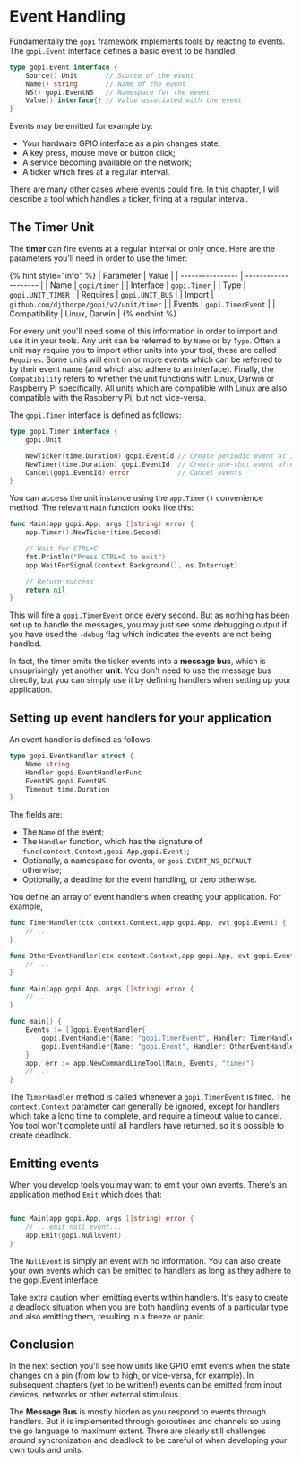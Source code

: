 # Event Handling

Fundamentally the `gopi` framework implements tools by reacting to events. The `gopi.Event` interface defines a basic event to be handled:

```go
type gopi.Event interface {
	Source() Unit       // Source of the event
	Name() string       // Name of the event
	NS() gopi.EventNS   // Namespace for the event
	Value() interface{} // Value associated with the event
}
```

Events may be emitted for example by:

  * Your hardware GPIO interface as a pin changes state;
  * A key press, mouse move or button click;
  * A service becoming available on the network;
  * A ticker which fires at a regular interval.

There are many other cases where events could fire. In this chapter, I will describe a tool which handles a ticker, firing at a regular interval.

## The Timer Unit

The __timer__ can fire events at a regular interval or only once. Here are the parameters you'll need in order to use the timer:

{% hint style="info" %}
| Parameter        | Value                |
| ---------------- | -------------------- |
| Name             | `gopi/timer`         |
| Interface        | `gopi.Timer`         |
| Type             | `gopi.UNIT_TIMER`    |
| Requires         | `gopi.UNIT_BUS`      |
| Import           | `github.com/djthorpe/gopi/v2/unit/timer` |
| Events           | `gopi.TimerEvent`    |
| Compatibility    | Linux, Darwin        |
{% endhint %}

For every unit you'll need some of this information in order to import
and use it in your tools. Any unit can be referred to by `Name` or by `Type`. Often a unit may require you to import other units into your tool, these are called `Requires`. Some units will emit on or more events which can be referred to
by their event name (and which also adhere to an interface). Finally, the `Compatibility` refers to whether the unit functions with Linux, Darwin or Raspberry Pi specifically. All units which are compatible with Linux are also compatible with the Raspberry Pi, but not vice-versa.

The `gopi.Timer` interface is defined as follows:

```go
type gopi.Timer interface {
	gopi.Unit

	NewTicker(time.Duration) gopi.EventId // Create periodic event at interval
	NewTimer(time.Duration) gopi.EventId  // Create one-shot event after interval
	Cancel(gopi.EventId) error            // Cancel events
}
```

You can access the unit instance using the `app.Timer()` convenience method. The relevant `Main` function looks like this:

```go
func Main(app gopi.App, args []string) error {
    app.Timer().NewTicker(time.Second)

	// Wait for CTRL+C
	fmt.Println("Press CTRL+C to exit")
	app.WaitForSignal(context.Background(), os.Interrupt)

	// Return success
	return nil
}
```

This will fire a `gopi.TimerEvent` once every second. But as nothing has been set up to handle the messages, you may just see some debugging output if you have used the `-debug` flag which indicates the events are not being handled.

In fact, the timer emits the ticker events into a __message bus__, which is unsuprisingly yet another __unit__. You don't need to use the message bus directly, but you can simply use it by defining handlers when setting up your application.

## Setting up event handlers for your application

An event handler is defined as follows:

```go
type gopi.EventHandler struct {
	Name string
	Handler gopi.EventHandlerFunc
	EventNS gopi.EventNS
	Timeout time.Duration
}
```

The fields are:

  * The `Name` of the event;
  * The `Handler` function, which has the signature of `func(context,Context,gopi.App,gopi.Event)`;
  * Optionally, a namespace for events, or `gopi.EVENT_NS_DEFAULT` otherwise;
  * Optionally, a deadline for the event handling, or zero otherwise.

You define an array of event handlers when creating your application. For example,

```go
func TimerHandler(ctx context.Context,app gopi.App, evt gopi.Event) {
	// ...
}

func OtherEventHandler(ctx context.Context,app gopi.App, evt gopi.Event) {
	// ...
}

func Main(app gopi.App, args []string) error {
	// ...
}

func main() {
	Events := []gopi.EventHandler{
		gopi.EventHandler{Name: "gopi.TimerEvent", Handler: TimerHandler},
		gopi.EventHandler{Name: "gopi.Event", Handler: OtherEventHandler},
	}
	app, err := app.NewCommandLineTool(Main, Events, "timer")
	// ...
}
```

The `TimerHandler` method is called whenever a `gopi.TimerEvent` is fired. The `context.Context` parameter can generally be ignored, except for handlers which take a long time to complete, and require a timeout value to cancel. You tool
won't complete until all handlers have returned, so it's possible to create
deadlock.

## Emitting events

When you develop tools you may want to emit your own events. There's an application method `Emit` which does that:

```go

func Main(app gopi.App, args []string) error {
	// ...emit null event...
	app.Emit(gopi.NullEvent)
}
```

The `NullEvent` is simply an event with no information. You can also create your
own events which can be emitted to handlers as long as they adhere to the gopi.Event interface.

Take extra caution when emitting events within handlers. It's easy to create a deadlock situation when you are both handling events of a particular type and also emitting them, resulting in a freeze or panic.

## Conclusion

In the next section you'll see how units like GPIO emit events when the state
changes on a pin (from low to high, or vice-versa, for example). In subsequent chapters (yet to be written!) events can be emitted from input devices, networks or other external stimulous.

The __Message Bus__ is mostly hidden as you respond to events through handlers. But it is implemented through goroutines and channels so using the go language to maximum extent. There are clearly still challenges around syncronization and deadlock to be careful of when developing your own tools and units.


